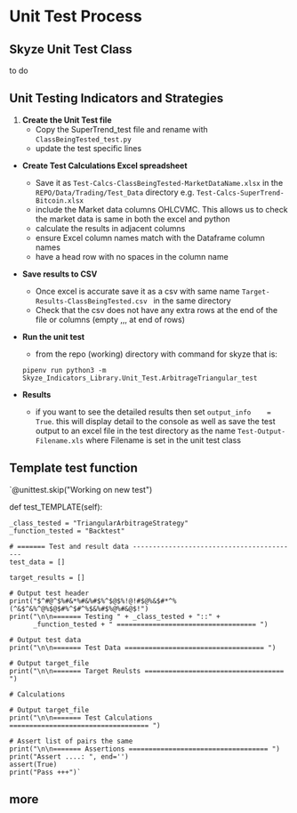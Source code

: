# Unit Test Process

## Skyze Unit Test Class
to do

## Unit Testing Indicators and Strategies
1. __Create the Unit Test file__
   * Copy the SuperTrend_test file and rename with
   ```ClassBeingTested_test.py ```
   * update the test specific lines   
* __Create Test Calculations Excel spreadsheet__
   * Save it as ```Test-Calcs-ClassBeingTested-MarketDataName.xlsx``` in the ```REPO/Data/Trading/Test_Data``` directory e.g. ```Test-Calcs-SuperTrend-Bitcoin.xlsx```
   * include the Market data columns OHLCVMC. This allows us to check the market data is same in both the excel and python
   * calculate the results in adjacent columns
   * ensure Excel column names match with the Dataframe column names
   * have a head row with no spaces in the column name
* __Save results to CSV__
   * Once excel is accurate save it as a csv with same name ```Target-Results-ClassBeingTested.csv ``` in the same directory
   * Check that the csv does not have any extra rows at the end of the file or columns (empty ,,, at end of rows)
* __Run the unit test__
   * from the repo (working) directory with command for skyze that is:

   ```pipenv run python3 -m Skyze_Indicators_Library.Unit_Test.ArbitrageTriangular_test```
* __Results__
   * if you want to see the detailed results then set ```output_info    = True```. this will display detail to the console as well as save the test output to an excel file in the test directory as the name ```Test-Output-Filename.xls``` where Filename is set in the unit test class

## Template test function


  `@unittest.skip("Working on new test")

  def test_TEMPLATE(self):

    _class_tested = "TriangularArbitrageStrategy"
    _function_tested = "Backtest"

    # ======= Test and result data ------------------------------------------
    test_data = []

    target_results = []

    # Output test header
    print("$^#@^$%#&*%#&%#$%^$@$%!@!#$@%&$#*^%(^&$^&%^@%$@$#%^$#^%$&%#$%@%#&@$!")
    print("\n\n======= Testing " + _class_tested + "::" +
          _function_tested + " =================================== ")

    # Output test data
    print("\n\n======= Test Data =================================== ")

    # Output target_file
    print("\n\n======= Target Reulsts =================================== ")

    # Calculations

    # Output target_file
    print("\n\n======= Test Calculations =================================== ")

    # Assert list of pairs the same
    print("\n\n======= Assertions =================================== ")
    print("Assert ....: ", end='')
    assert(True)
    print("Pass +++")`

  ## more
